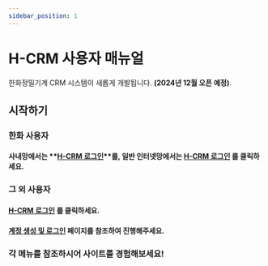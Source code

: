 ```yaml
---
sidebar_position: 1
---
```


# H-CRM 사용자 매뉴얼

한화정밀기계 CRM 시스템이 새롭게 개발됩니다. **(2024년 12월 오픈 예정)**.

## 시작하기

### 한화 사용자

#### 사내망에서는 **[H-CRM 로그인](http://ep.circle.hanwha.com/api/branch/common/slo/goSloTarget.mvc?authType=1&destination=http://service-qas.hanwha-crm.com:8888/auth/slo)**를, 일반 인터넷망에서는 **[H-CRM 로그인](http://ep.circle.hanwha.com/api/branch/common/slo/goSloTarget.mvc?authType=1&destination=https://service-qas.hanwha-crm.com/auth/slo)** 를 클릭하세요.

### 그 외 사용자

#### **[H-CRM 로그인](https://service-qas.hanwha-crm.com/)** 를 클릭하세요.

#### [계정 생성 및 로그인](./SMT/tutorial-01-auth/create-a-acount-non-circle-user.md) 페이지를 참조하여 진행해주세요.

### 각 메뉴를 참조하시어 사이트를 경험해보세요!